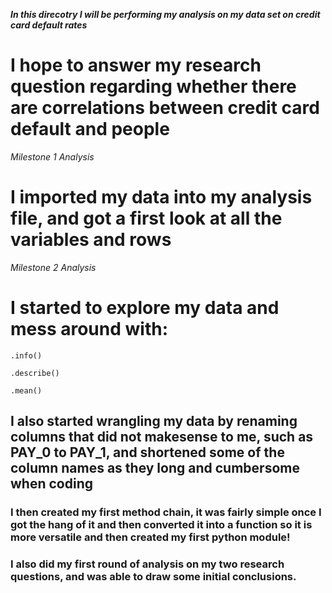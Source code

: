***In this direcotry I will be performing my analysis on my data set on credit card default rates***
# I hope to answer my research question regarding whether there are correlations between credit card default and people 
*Milestone 1 Analysis*
# I imported my data into my analysis file, and got a first look at all the variables and rows
*Milestone 2 Analysis*
# I started to explore my data and mess around with: 
`.info()`

`.describe()`

`.mean()`
## I also started wrangling my data by renaming columns that did not makesense to me, such as PAY_0 to PAY_1, and shortened some of the column names as they long and cumbersome when coding

### I then created my first method chain, it was fairly simple once I got the hang of it and then converted it into a function so it is more versatile and then created my first python module! 

### I also did my first round of analysis on my two research questions, and was able to draw some initial conclusions. 


